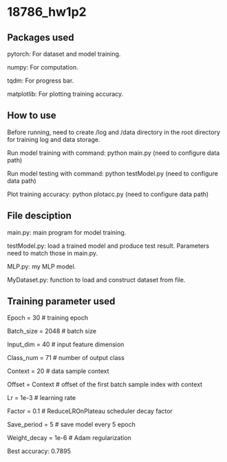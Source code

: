# 18786_hw1p2

## Packages used

pytorch: For dataset and model training.

numpy: For computation.

tqdm: For progress bar.

matplotlib: For plotting training accuracy.

## How to use

Before running, need to create /log and /data directory in the root directory for training log and data storage.

Run model training with command: python main.py (need to configure data path)

Run model testing with command: python testModel.py (need to configure data path)

Plot training accuracy: python plotacc.py (need to configure data path)

## File desciption

main.py: main program for model training.

testModel.py: load a trained model and produce test result. Parameters need to match those in main.py.

MLP.py: my MLP model.

MyDataset.py: function to load and construct dataset from file.


## Training parameter used

Epoch = 30                  # training epoch

Batch_size = 2048           # batch size

Input_dim = 40              # input feature dimension

Class_num = 71              # number of output class

Context = 20                # data sample context

Offset = Context            # offset of the first batch sample index with context

Lr = 1e-3                   # learning rate

Factor = 0.1                # ReduceLROnPlateau scheduler decay factor

Save_period = 5             # save model every 5 epoch

Weight_decay = 1e-6         # Adam regularization

Best accuracy: 0.7895


